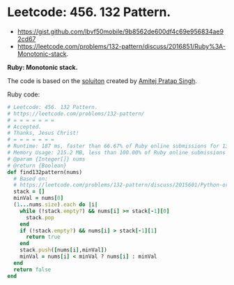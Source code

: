 # Leetcode: 456. 132 Pattern.

- https://gist.github.com/lbvf50mobile/9b8562de600df4c69e956834ae92cd67
- https://leetcode.com/problems/132-pattern/discuss/2016851/Ruby%3A-Monotonic-stack.

**Ruby: Monotonic stack.**


The code is based on the [soluiton](https://leetcode.com/problems/132-pattern/discuss/2015601/python-monotonic-stack-on) created by [Amitej Pratap Singh](https://leetcode.com/gamitejpratapsingh998/).

Ruby code:
```Ruby
# Leetcode: 456. 132 Pattern.
# https://leetcode.com/problems/132-pattern/
# = = = = = = =
# Accepted.
# Thanks, Jesus Christ!
# = = = = = = =
# Runtime: 187 ms, faster than 66.67% of Ruby online submissions for 132 Pattern.
# Memory Usage: 215.2 MB, less than 100.00% of Ruby online submissions for 132 Pattern.
# @param {Integer[]} nums
# @return {Boolean}
def find132pattern(nums)
  # Based on:
  # https://leetcode.com/problems/132-pattern/discuss/2015601/Python-oror-Monotonic-Stack-O(N)
  stack = []
  minVal = nums[0]
  (1...nums.size).each do |i|
    while (!stack.empty?) && nums[i] >= stack[-1][0]
      stack.pop
    end
    if (!stack.empty?) && nums[i] > stack[-1][1]
      return true
    end
    stack.push([nums[i],minVal])
    minVal = nums[i] < minVal ? nums[i] : minVal
  end
  return false
end
```
